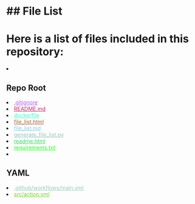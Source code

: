 <!-- FILE_LIST_START -->
# ## File List

# Here is a list of files included in this repository:

<li><h2>Repo Root</h2></li>
<li><a href="get_git_repo_url%28%29/blob/main/.gitignore" style="color: #ae61ed;">.gitignore</a></li>
<li><a href="get_git_repo_url%28%29/blob/main/README.md" style="color: #c62b65;">README.md</a></li>
<li><a href="get_git_repo_url%28%29/blob/main/dockerfile" style="color: #4ff6c4;">dockerfile</a></li>
<li><a href="get_git_repo_url%28%29/blob/main/file_list.html" style="color: #a6683e;">file_list.html</a></li>
<li><a href="get_git_repo_url%28%29/blob/main/file_list.md" style="color: #88cbe6;">file_list.md</a></li>
<li><a href="get_git_repo_url%28%29/blob/main/generate_file_list.py" style="color: #9ac2b7;">generate_file_list.py</a></li>
<li><a href="get_git_repo_url%28%29/blob/main/readme.html" style="color: #3dd669;">readme.html</a></li>
<li><a href="get_git_repo_url%28%29/blob/main/requirements.txt" style="color: #28fd2e;">requirements.txt</a></li>
<li><h2>YAML</h2></li>
<li><a href="get_git_repo_url%28%29/blob/main/.github/workflows/main.yml" style="color: #98cbb5;">.github/workflows/main.yml</a></li>
<li><a href="get_git_repo_url%28%29/blob/main/src/action.yml" style="color: #75d223;">src/action.yml</a></li>
</ul>
<!-- FILE_LIST_END -->